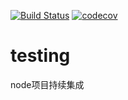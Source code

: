 [![Build Status](https://www.travis-ci.org/Gerkeyoung/testing.svg?branch=master)](https://www.travis-ci.org/Gerkeyoung/testing)
[![codecov](https://codecov.io/gh/Gerkeyoung/testing/branch/master/graph/badge.svg)](https://codecov.io/gh/Gerkeyoung/testing)
# testing
node项目持续集成
